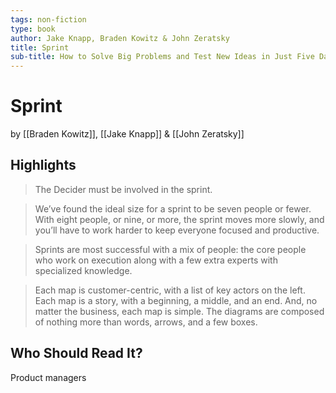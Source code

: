 ```yaml
---
tags: non-fiction
type: book
author: Jake Knapp, Braden Kowitz & John Zeratsky
title: Sprint
sub-title: How to Solve Big Problems and Test New Ideas in Just Five Days
---
```


# Sprint
by [[Braden Kowitz]], [[Jake Knapp]] & [[John Zeratsky]]

## Highlights
> The Decider must be involved in the sprint.

> We’ve found the ideal size for a sprint to be seven people or fewer. With eight people, or nine, or more, the sprint moves more slowly, and you’ll have to work harder to keep everyone focused and productive.

> Sprints are most successful with a mix of people: the core people who work on execution along with a few extra experts with specialized knowledge.

> Each map is customer-centric, with a list of key actors on the left. Each map is a story, with a beginning, a middle, and an end. And, no matter the business, each map is simple. The diagrams are composed of nothing more than words, arrows, and a few boxes.

## Who Should Read It?
Product managers
